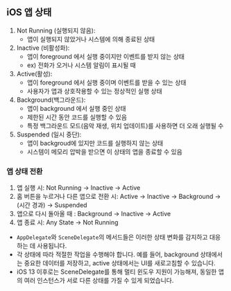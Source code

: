 ## iOS 앱 상태 

1. Not Running (실행되지 않음):
   - 앱이 실행되지 않았거나 시스템에 의해 종료된 상태
2. Inactive (비활성화):
   - 앱이 foreground 에서 실행 중이지만 이벤트를 받지 않는 상태
   - ex) 전화가 오거나 시스템 알림이 표시될 때
3. Active(활성):
   - 앱이 foreground 에서 실행 중이며 이벤트를 받을 수 있는 상태
   - 사용자가 앱과 상호작용할 수 있는 정상적인 실행 상태
4. Background(백그라운드):
   - 앱이 background 에서 실행 중인 상태
   - 제한된 시간 동안 코드를 실행할 수 있음
   - 특정 백그라운드 모드(음악 재생, 위치 업데이트)를 사용하면 더 오래 실행될 수 
5. Suspended (일시 중단):
   - 앱이 backgroud에 있지만 코드를 실행하지 않는 상태
   - 시스템이 메모리 압박을 받으면 이 상태의 앱을 종료할 수 있음

### 앱 상태 전환
1. 앱 실행 시: Not Running -> Inactive -> Active
2. 홈 버튼을 누르거나 다른 앱으로 전환 시: Active -> Inactive -> Background -> (시간 경과) -> Suspended
3. 앱으로 다시 돌아올 때 : Background -> Inactive -> Active
4. 앱 종료 시: Any State -> Not Running


- `AppDelegate`와 `SceneDelegate`의 메서드들은 이러한 상태 변화를 감지하고 대응하는 데 사용됩니다.
- 각 상태에 따라 적절한 작업을 수행해야 합니다. 예를 들어, background 상태에서는 중요한 데이터를 저장하고, active 상태에서는 UI를 새로고침할 수 있습니다.
- iOS 13 이후로는 SceneDelegate를 통해 멀티 윈도우 지원이 가능해져, 동일한 앱의 여러 인스턴스가 서로 다른 상태를 가질 수 있게 되었습니다.


